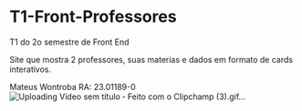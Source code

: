 # T1-Front-Professores
T1 do 2o semestre de Front End

Site que mostra 2 professores, suas materias e dados em formato de cards interativos.

Mateus Wontroba RA: 23.01189-0
![Uploading Vídeo sem título ‐ Feito com o Clipchamp (3).gif…]()
